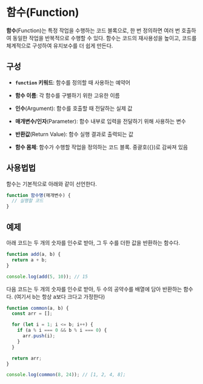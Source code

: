 # 함수(Function)

**함수**(Function)는 특정 작업을 수행하는 코드 블록으로, 한 번 정의하면 여러 번 호출하여 동일한 작업을 반복적으로 수행할 수 있다. 함수는 코드의 재사용성을 높이고, 코드를 체계적으로 구성하여 유지보수를 더 쉽게 만든다.

## 구성

- **`function` 키워드**: 함수를 정의할 때 사용하는 예약어

- **함수 이름**: 각 함수를 구별하기 위한 고유한 이름

- **인수**(Argument): 함수를 호출할 때 전달하는 실제 값

- **매개변수/인자**(Parameter): 함수 내부로 입력을 전달하기 위해 사용하는 변수

- **반환값**(Return Value): 함수 실행 결과로 출력되는 값

- **함수 몸체**: 함수가 수행할 작업을 정의하는 코드 블록. 중괄호({})로 감싸져 있음

## 사용법법

함수는 기본적으로 아래와 같이 선언한다.

```js
function 함수명(매개변수) {
  // 실행할 코드
}
```

## 예제

아래 코드는 두 개의 숫자를 인수로 받아, 그 두 수를 더한 값을 반환하는 함수다.

```js
function add(a, b) {
  return a + b;
}

console.log(add(5, 10)); // 15
```

다음 코드는 두 개의 숫자를 인수로 받아, 두 수의 공약수를 배열에 담아 반환하는 함수다. (여기서 b는 항상 a보다 크다고 가정한다)

```js
function common(a, b) {
  const arr = [];

  for (let i = 1; i <= b; i++) {
    if (a % i === 0 && b % i === 0) {
      arr.push(i);
    }
  }

  return arr;
}

console.log(common(8, 24)); // [1, 2, 4, 8];
```

